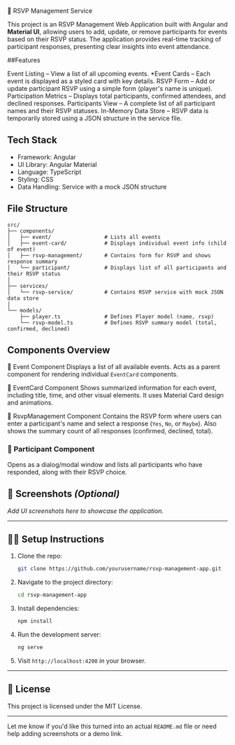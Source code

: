 🎉 RSVP Management Service

This project is an RSVP Management Web Application built with Angular and **Material UI**, allowing users to add, update, or remove participants for events based on their RSVP status. The application provides real-time tracking of participant responses, presenting clear insights into event attendance.

##Features

Event Listing – View a list of all upcoming events.
*Event Cards – Each event is displayed as a styled card with key details.
RSVP Form – Add or update participant RSVP using a simple form (player's name is unique).
Participation Metrics – Displays total participants, confirmed attendees, and declined responses.
Participants View – A complete list of all participant names and their RSVP statuses.
In-Memory Data Store – RSVP data is temporarily stored using a JSON structure in the service file.

## Tech Stack

- Framework: Angular
- UI Library: Angular Material
- Language: TypeScript
- Styling: CSS
- Data Handling: Service with a mock JSON structure

## File Structure

```plaintext
src/
├── components/
│   ├── event/                 # Lists all events
│   ├── event-card/            # Displays individual event info (child of event)
│   ├── rsvp-management/       # Contains form for RSVP and shows response summary
│   └── participant/           # Displays list of all participants and their RSVP status
│
├── services/
│   └── rsvp-service/          # Contains RSVP service with mock JSON data store
│
└── models/
    ├── player.ts              # Defines Player model (name, rsvp)
    └── rsvp-model.ts          # Defines RSVP summary model (total, confirmed, declined)
```


## Components Overview

🔹 Event Component
Displays a list of all available events. Acts as a parent component for rendering individual `EventCard` components.

🔹 EventCard Component
Shows summarized information for each event, including title, time, and other visual elements. It uses Material Card design and animations.

🔹 RsvpManagement Component
Contains the RSVP form where users can enter a participant's name and select a response (`Yes`, `No`, or `Maybe`). Also shows the summary count of all responses (confirmed, declined, total).

### 🔹 Participant Component
Opens as a dialog/modal window and lists all participants who have responded, along with their RSVP choice.

## 📸 Screenshots *(Optional)*

_Add UI screenshots here to showcase the application._

---

## 🧑‍💻 Setup Instructions

1. Clone the repo:
   ```bash
   git clone https://github.com/yourusername/rsvp-management-app.git
   ```

2. Navigate to the project directory:
   ```bash
   cd rsvp-management-app
   ```

3. Install dependencies:
   ```bash
   npm install
   ```

4. Run the development server:
   ```bash
   ng serve
   ```

5. Visit `http://localhost:4200` in your browser.

---

## 📄 License

This project is licensed under the MIT License.

---

Let me know if you'd like this turned into an actual `README.md` file or need help adding screenshots or a demo link.
